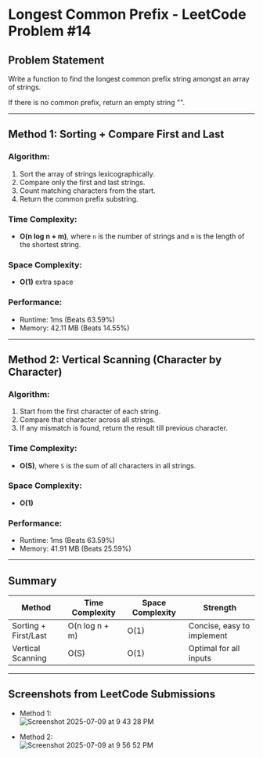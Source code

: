 
# Longest Common Prefix - LeetCode Problem #14

##  Problem Statement
Write a function to find the longest common prefix string amongst an array of strings.

If there is no common prefix, return an empty string "".

---

## Method 1: Sorting + Compare First and Last

###  Algorithm:
1. Sort the array of strings lexicographically.
2. Compare only the first and last strings.
3. Count matching characters from the start.
4. Return the common prefix substring.



###  Time Complexity:
- **O(n log n + m)**, where `n` is the number of strings and `m` is the length of the shortest string.

###  Space Complexity:
- **O(1)** extra space

###  Performance:
- Runtime: 1ms (Beats 63.59%)
- Memory: 42.11 MB (Beats 14.55%)

---

## Method 2: Vertical Scanning (Character by Character)

###  Algorithm:
1. Start from the first character of each string.
2. Compare that character across all strings.
3. If any mismatch is found, return the result till previous character.


###  Time Complexity:
- **O(S)**, where `S` is the sum of all characters in all strings.

###  Space Complexity:
- **O(1)**

###  Performance:
- Runtime: 1ms (Beats 63.59%)
- Memory: 41.91 MB (Beats 25.59%)

---

##  Summary

| Method                  | Time Complexity    | Space Complexity | Strength                     |
|-------------------------|--------------------|------------------|------------------------------|
| Sorting + First/Last    | O(n log n + m)     | O(1)             | Concise, easy to implement  |
| Vertical Scanning       | O(S)               | O(1)             | Optimal for all inputs       |



---

##  Screenshots from LeetCode Submissions
- Method 1:  
  ![Screenshot 2025-07-09 at 9 43 28 PM](https://github.com/user-attachments/assets/a1c5216a-c641-4032-b5ee-2c82867caa3b)


- Method 2:  
 ![Screenshot 2025-07-09 at 9 56 52 PM](https://github.com/user-attachments/assets/a486b0d1-553d-4ac5-9122-739af66d6a3b)

